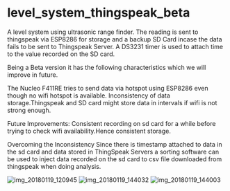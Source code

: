 # level_system_thingspeak_beta
A level  system using ultrasonic range finder. The reading is sent to thingspeak via ESP8286 for storage and a backup SD Card incase the data fails to be sent to Thingspeak Server. A DS3231 timer is used to attach time to the value recorded on the SD card.

Being a Beta version it has the following characteristics which we will improve in future.

The Nucleo F411RE tries to send data via hotspot using ESP8286 even though no wifi hotspot is available.
Inconsistency of data storage.Thingspeak and SD card might store data in intervals if wifi is not strong enough.

Future Improvements:
Consistent recording on sd card for a while before trying to check wifi availability.Hence consistent storage.

Overcoming the Inconsistency
Since there is timestamp attached to data in the sd card and data stored in ThingSpeak Servers a sorting software can be used to inject data recorded on the sd card to csv file downloaded from thingspeak when doing analysis.


![img_20180119_120945](https://user-images.githubusercontent.com/30165974/35184232-ee12a9f6-fe03-11e7-939a-200c75688d71.jpg)
![img_20180119_144032](https://user-images.githubusercontent.com/30165974/35185032-8c256ba6-fe0e-11e7-857b-f27d51b8b1eb.jpg)
![img_20180119_144003](https://user-images.githubusercontent.com/30165974/35185034-991e92e2-fe0e-11e7-9bd3-44a0d03ca673.jpg)

